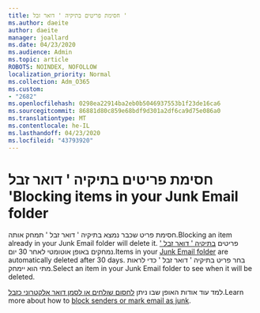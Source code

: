 ```yaml
---
title: חסימת פריטים בתיקיה ' דואר זבל '
ms.author: daeite
author: daeite
manager: joallard
ms.date: 04/23/2020
ms.audience: Admin
ms.topic: article
ROBOTS: NOINDEX, NOFOLLOW
localization_priority: Normal
ms.collection: Adm_O365
ms.custom:
- "2682"
ms.openlocfilehash: 0298ea22914ba2eb0b5046937553b1f23de16ca6
ms.sourcegitcommit: 86881d80c859e68bdf9d301a2df6ca9d75e086a0
ms.translationtype: MT
ms.contentlocale: he-IL
ms.lasthandoff: 04/23/2020
ms.locfileid: "43793920"
---
```

# <a name="blocking-items-in-your-junk-email-folder"></a><span data-ttu-id="709d5-102">חסימת פריטים בתיקיה ' דואר זבל '</span><span class="sxs-lookup"><span data-stu-id="709d5-102">Blocking items in your Junk Email folder</span></span>

<span data-ttu-id="709d5-103">חסימת פריט שכבר נמצא בתיקיה ' דואר זבל ' תמחק אותה.</span><span class="sxs-lookup"><span data-stu-id="709d5-103">Blocking an item already in your Junk Email folder will delete it.</span></span> <span data-ttu-id="709d5-104">פריטים [בתיקיה ' דואר זבל '](https://outlook.live.com/mail/junkemail) נמחקים באופן אוטומטי לאחר 30 יום.</span><span class="sxs-lookup"><span data-stu-id="709d5-104">Items in your [Junk Email folder](https://outlook.live.com/mail/junkemail) are automatically deleted after 30 days.</span></span> <span data-ttu-id="709d5-105">בחר פריט בתיקיה ' דואר זבל ' כדי לראות מתי הוא יימחק.</span><span class="sxs-lookup"><span data-stu-id="709d5-105">Select an item in your Junk Email folder to see when it will be deleted.</span></span>

<span data-ttu-id="709d5-106">למד עוד אודות האופן שבו ניתן [לחסום שולחים או לסמן דואר אלקטרוני כזבל](https://support.office.com/article/a3ece97b-82f8-4a5e-9ac3-e92fa6427ae4).</span><span class="sxs-lookup"><span data-stu-id="709d5-106">Learn more about how to [block senders or mark email as junk](https://support.office.com/article/a3ece97b-82f8-4a5e-9ac3-e92fa6427ae4).</span></span>